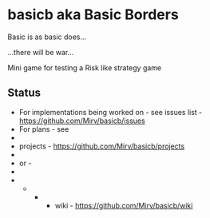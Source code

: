 # basicb aka Basic Borders
Basic is as basic does...

...there will be war...

Mini game for testing a Risk like strategy game

## Status

- For implementations being worked on - see issues list - https://github.com/Mirv/basicb/issues
- For plans - see 
- 
- projects - https://github.com/Mirv/basicb/projects
-
- or - 
-
- - - - wiki - https://github.com/Mirv/basicb/wiki


